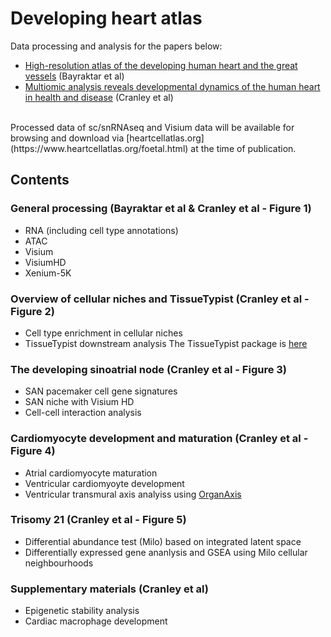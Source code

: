 # Developing heart atlas
Data processing and analysis for the papers below:
- [High-resolution atlas of the developing human heart and the great vessels](https://www.biorxiv.org/content/10.1101/2024.04.27.591127v1) (Bayraktar et al)
- [Multiomic analysis reveals developmental dynamics of the human heart in health and disease](https://www.biorxiv.org/content/10.1101/2024.04.29.591736v1) (Cranley et al)<be>
<br>
Processed data of sc/snRNAseq and Visium data will be available for browsing and download via [heartcellatlas.org](https://www.heartcellatlas.org/foetal.html) at the time of publication.

## Contents
### General processing (Bayraktar et al & Cranley et al - Figure 1)
- RNA (including cell type annotations)
- ATAC
- Visium
- VisiumHD
- Xenium-5K
### Overview of cellular niches and TissueTypist (Cranley et al - Figure 2)
- Cell type enrichment in cellular niches
- TissueTypist downstream analysis
The TissueTypist package is [here](https://github.com/Teichlab/TissueTypist)
### The developing sinoatrial node (Cranley et al - Figure 3)
- SAN pacemaker cell gene signatures
- SAN niche with Visium HD
- Cell-cell interaction analysis
### Cardiomyocyte development and maturation (Cranley et al - Figure 4)
- Atrial cardiomyocyte maturation
- Ventricular cardiomyoyte development
- Ventricular transmural axis analyiss using [OrganAxis](https://github.com/nadavyayon/TissueTag)
### Trisomy 21 (Cranley et al - Figure 5)
- Differential abundance test (Milo) based on integrated latent space
- Differentially expressed gene ananlysis and GSEA using Milo cellular neighbourhoods
### Supplementary materials (Cranley et al)
- Epigenetic stability analysis
- Cardiac macrophage development

